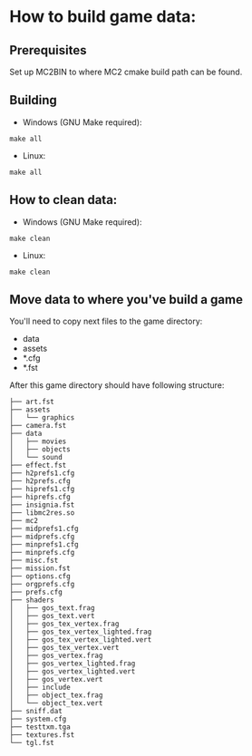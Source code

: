 # How to build game data:

## Prerequisites

Set up MC2BIN to where MC2 cmake build path can be found.

## Building

* Windows (GNU Make required):

`make all`

* Linux:

`make all`


## How to clean data:

* Windows (GNU Make required):

`make clean`

* Linux:

`make clean`


## Move data to where you've build a game

You'll need to copy next files to the game directory:

* data
* assets
* \*.cfg
* \*.fst

After this game directory should have following structure:

    ├── art.fst
    ├── assets
    │   └── graphics
    ├── camera.fst
    ├── data
    │   ├── movies
    │   ├── objects
    │   └── sound
    ├── effect.fst
    ├── h2prefs1.cfg
    ├── h2prefs.cfg
    ├── hiprefs1.cfg
    ├── hiprefs.cfg
    ├── insignia.fst
    ├── libmc2res.so
    ├── mc2
    ├── midprefs1.cfg
    ├── midprefs.cfg
    ├── minprefs1.cfg
    ├── minprefs.cfg
    ├── misc.fst
    ├── mission.fst
    ├── options.cfg
    ├── orgprefs.cfg
    ├── prefs.cfg
    ├── shaders
    │   ├── gos_text.frag
    │   ├── gos_text.vert
    │   ├── gos_tex_vertex.frag
    │   ├── gos_tex_vertex_lighted.frag
    │   ├── gos_tex_vertex_lighted.vert
    │   ├── gos_tex_vertex.vert
    │   ├── gos_vertex.frag
    │   ├── gos_vertex_lighted.frag
    │   ├── gos_vertex_lighted.vert
    │   ├── gos_vertex.vert
    │   ├── include
    │   ├── object_tex.frag
    │   └── object_tex.vert
    ├── sniff.dat
    ├── system.cfg
    ├── testtxm.tga
    ├── textures.fst
    └── tgl.fst
